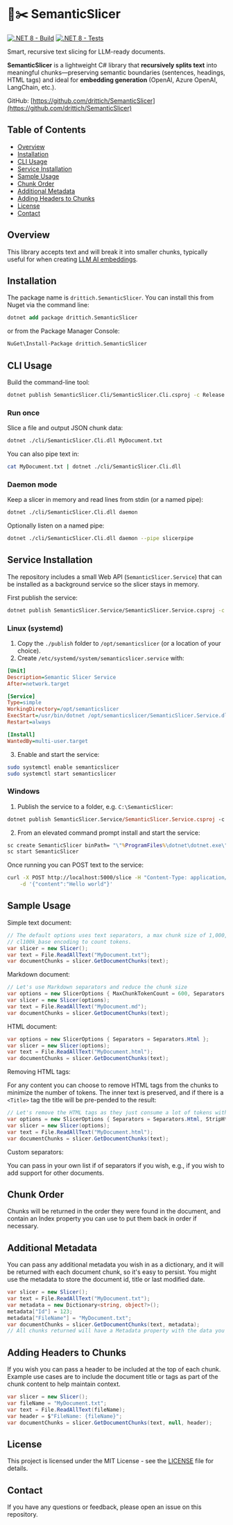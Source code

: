 # 🧠✂️ SemanticSlicer

[![.NET 8 - Build](https://github.com/drittich/SemanticSlicer/actions/workflows/build.yml/badge.svg)](https://github.com/drittich/SemanticSlicer/actions/workflows/build.yml)
[![.NET 8 - Tests](https://github.com/drittich/SemanticSlicer/actions/workflows/tests.yml/badge.svg)](https://github.com/drittich/SemanticSlicer/actions/workflows/tests.yml)



Smart, recursive text slicing for LLM-ready documents.

**SemanticSlicer** is a lightweight C# library that **recursively splits text** into meaningful chunks—preserving semantic boundaries (sentences, headings, HTML tags) and ideal for **embedding generation** (OpenAI, Azure OpenAI, LangChain, etc.).


GitHub: [https://github.com/drittich/SemanticSlicer](https://github.com/drittich/SemanticSlicer)

## Table of Contents

- [Overview](#overview)
- [Installation](#installation)
- [CLI Usage](#cli-usage)
- [Service Installation](#service-installation)
- [Sample Usage](#sample-usage)
- [Chunk Order](#chunk-order)
- [Additional Metadata](#additional-metadata)
- [Adding Headers to Chunks](#adding-headers-to-chunks)
- [License](#license)
- [Contact](#contact)

## Overview

This library accepts text and will break it into smaller chunks, typically useful for when creating [LLM AI embeddings](https://learn.microsoft.com/en-us/semantic-kernel/memories/embeddings).

## Installation

The package name is `drittich.SemanticSlicer`. You can install this from Nuget via the command line:
```ps
dotnet add package drittich.SemanticSlicer
```

or from the Package Manager Console:
```ps
NuGet\Install-Package drittich.SemanticSlicer
```

## CLI Usage

Build the command-line tool:

```bash
dotnet publish SemanticSlicer.Cli/SemanticSlicer.Cli.csproj -c Release -o ./cli
```

### Run once

Slice a file and output JSON chunk data:

```bash
dotnet ./cli/SemanticSlicer.Cli.dll MyDocument.txt
```

You can also pipe text in:

```bash
cat MyDocument.txt | dotnet ./cli/SemanticSlicer.Cli.dll
```

### Daemon mode

Keep a slicer in memory and read lines from stdin (or a named pipe):

```bash
dotnet ./cli/SemanticSlicer.Cli.dll daemon
```

Optionally listen on a named pipe:

```bash
dotnet ./cli/SemanticSlicer.Cli.dll daemon --pipe slicerpipe
```

## Service Installation

The repository includes a small Web API (`SemanticSlicer.Service`) that can be
installed as a background service so the slicer stays in memory.

First publish the service:

```bash
dotnet publish SemanticSlicer.Service/SemanticSlicer.Service.csproj -c Release -o ./publish
```

### Linux (systemd)

1. Copy the `./publish` folder to `/opt/semanticslicer` (or a location of your choice).
2. Create `/etc/systemd/system/semanticslicer.service` with:

```ini
[Unit]
Description=Semantic Slicer Service
After=network.target

[Service]
Type=simple
WorkingDirectory=/opt/semanticslicer
ExecStart=/usr/bin/dotnet /opt/semanticslicer/SemanticSlicer.Service.dll
Restart=always

[Install]
WantedBy=multi-user.target
```

3. Enable and start the service:

```bash
sudo systemctl enable semanticslicer
sudo systemctl start semanticslicer
```

### Windows

1. Publish the service to a folder, e.g. `C:\SemanticSlicer`:

```ps
dotnet publish SemanticSlicer.Service/SemanticSlicer.Service.csproj -c Release -o C:\SemanticSlicer
```

2. From an elevated command prompt install and start the service:

```cmd
sc create SemanticSlicer binPath= "\"%ProgramFiles%\dotnet\dotnet.exe\" \"C:\\SemanticSlicer\\SemanticSlicer.Service.dll\""
sc start SemanticSlicer
```

Once running you can POST text to the service:

```bash
curl -X POST http://localhost:5000/slice -H "Content-Type: application/json" \
    -d '{"content":"Hello world"}'
```

## Sample Usage

Simple text document:

```cs
// The default options uses text separators, a max chunk size of 1,000, and 
// cl100k_base encoding to count tokens.
var slicer = new Slicer();
var text = File.ReadAllText("MyDocument.txt");
var documentChunks = slicer.GetDocumentChunks(text);
```

Markdown document:

```cs
// Let's use Markdown separators and reduce the chunk size
var options = new SlicerOptions { MaxChunkTokenCount = 600, Separators = Separators.Markdown };
var slicer = new Slicer(options);
var text = File.ReadAllText("MyDocument.md");
var documentChunks = slicer.GetDocumentChunks(text);
```

HTML document:

```cs
var options = new SlicerOptions { Separators = Separators.Html };
var slicer = new Slicer(options);
var text = File.ReadAllText("MyDocument.html");
var documentChunks = slicer.GetDocumentChunks(text);
```

Removing HTML tags:

For any content you can choose to remove HTML tags from the chunks to minimize the number of tokens. The inner text is preserved, and if there is a `<Title>` tag the title will be pre-pended to the result:

```cs
// Let's remove the HTML tags as they just consume a lot of tokens without adding much value
var options = new SlicerOptions { Separators = Separators.Html, StripHtml = true };
var slicer = new Slicer(options);
var text = File.ReadAllText("MyDocument.html");
var documentChunks = slicer.GetDocumentChunks(text);
```

Custom separators:

You can pass in your own list if of separators if you wish, e.g., if you wish to add support for other documents.

## Chunk Order

Chunks will be returned in the order they were found in the document, and contain an Index property you can use to put them back in order if necessary.

## Additional Metadata

You can pass any additional metadata you wish in as a dictionary, and it will be returned with each document chunk, so it's easy to persist. 
You might use the metadata to store the document id, title or last modified date.

```cs
var slicer = new Slicer();
var text = File.ReadAllText("MyDocument.txt");
var metadata = new Dictionary<string, object?>();
metadata["Id"] = 123;
metadata["FileName"] = "MyDocument.txt";
var documentChunks = slicer.GetDocumentChunks(text, metadata);
// All chunks returned will have a Metadata property with the data you passed in.
```

## Adding Headers to Chunks

If you wish you can pass a header to be included at the top of each chunk. Example use cases are to include the document title or tags as 
part of the chunk content to help maintain context.

```cs
var slicer = new Slicer();
var fileName = "MyDocument.txt";
var text = File.ReadAllText(fileName);
var header = $"FileName: {fileName}";
var documentChunks = slicer.GetDocumentChunks(text, null, header);
```

## License

This project is licensed under the MIT License - see the [LICENSE](LICENSE) file for details.

## Contact

If you have any questions or feedback, please open an issue on this repository.
